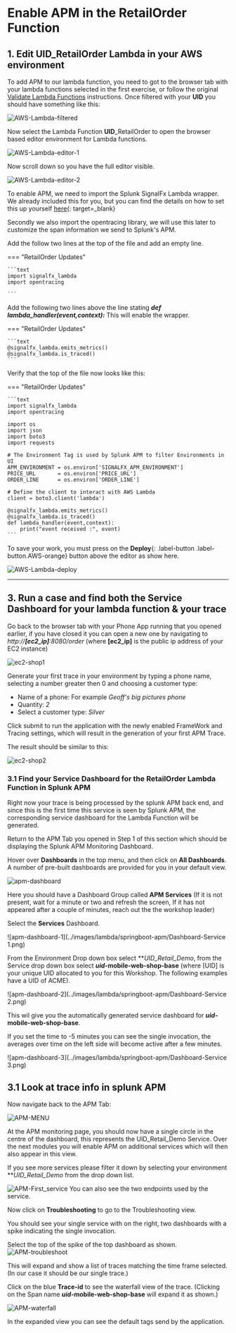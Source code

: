 # Enable APM in the RetailOrder Function

## 1. Edit UID_RetailOrder Lambda in your AWS environment

To add APM to our lambda function, you need to got to the browser tab with your lambda functions selected in  the first exercise, or follow the original [Validate Lambda Functions](../initial_run_env/#1-validate-availability-of-lambda-functions) instructions. Once filtered with your **UID** you should have something like this:

![AWS-Lambda-filtered](../images/lambda/retailorder/functions-lambda-selected.png)

Now select the Lambda Function **UID**_RetailOrder to open the browser based editor environment for Lambda functions.

![AWS-Lambda-editor-1](../images/lambda/retailorder/retailorderedit-1.png)

Now scroll down so you have the full editor visible.

![AWS-Lambda-editor-2](../images/lambda/retailorder/retailorderedit-2.png)

To enable APM, we need to import the Splunk SignalFx Lambda wrapper. We already included this for you, but you can find the details on how to set this up yourself [here](https://github.com/signalfx/lambda-python){: target=_blank}

Secondly we also import the opentracing library, we will use this later to customize the span information we send to Splunk's APM.

Add the follow two lines at the top of the file and add an empty line.

=== "RetailOrder Updates"

    ```text
    import signalfx_lambda
    import opentracing

    ```

Add the following two lines above the line stating ***def lambda_handler(event,context):*** This will enable the wrapper.

=== "RetailOrder Updates"

    ```text
    @signalfx_lambda.emits_metrics()
    @signalfx_lambda.is_traced()
    ```

Verify that the top of the file now looks like this:

=== "RetailOrder Updates"

    ```text
    import signalfx_lambda
    import opentracing

    import os
    import json
    import boto3
    import requests

    # The Environment Tag is used by Splunk APM to filter Environments in UI
    APM_ENVIRONMENT = os.environ['SIGNALFX_APM_ENVIRONMENT']
    PRICE_URL       = os.environ['PRICE_URL']
    ORDER_LINE      = os.environ['ORDER_LINE']

    # Define the client to interact with AWS Lambda
    client = boto3.client('lambda')

    @signalfx_lambda.emits_metrics()
    @signalfx_lambda.is_traced()
    def lambda_handler(event,context):
        print("event received :", event)
    ```
To save your work, you must press on the **Deploy**{: .label-button .label-button.AWS-orange} button above the editor as show here.

![AWS-Lambda-deploy](../images/lambda/retailorder/lambdadeploy.png)

---

## 3. Run a case and find both the Service Dashboard for your lambda function & your trace 

Go back to the browser tab with your Phone App running that you opened earlier, if you have closed it you can open a new one by navigating to *http://**[ec2_ip]**:8080/order* (where **[ec2_ip]** is the public ip address of your EC2 instance)

![ec2-shop1](../images/lambda/initial_run/Shop.png)

Generate your first trace in your environment by typing a phone name, selecting a number greater then 0 and  choosing a customer type:

- Name of a phone: For example *Geoff's big pictures phone*
- Quantity:  *2*
- Select a customer type: *Silver*

Click submit to run the application with the newly enabled FrameWork and Tracing settings, which will result in the generation of your first APM Trace.

The result should be similar to this:

![ec2-shop2](../images/lambda/initial_run/Shop-result.png)

### 3.1 Find your Service Dashboard for the RetailOrder Lambda Function in Splunk APM

Right now your trace is being processed by the splunk APM back end, and since this is the first time this service is seen by Splunk APM, the corresponding service dashboard for the Lambda Function will be generated.

Return to the APM Tab you opened in Step 1 of this section which should be displaying the Splunk APM Monitoring Dashboard.

Hover over **Dashboards** in the top menu, and then click on **All Dashboards**. A number of pre-built dashboards are provided for you in your default view.

![apm-dashboard](../images/lambda/springboot-apm/gotoAPMServices.png)

Here you should have a Dashboard Group called **APM Services** (If it is not present, wait for a minute or two and refresh the screen, If it has not appeared after a couple of minutes, reach out the the workshop leader)

Select the **Services** Dashboard.

![apm-dashboard-1](../images/lambda/springboot-apm/Dashboard-Service 1.png)

From the Environment Drop down box select ***UID_*Retail_Demo**, from the Service drop down box select ***uid*-mobile-web-shop-base** (where [UID] is your unique UID allocated to you for this Workshop.  The following examples have a UID of ACME).

![apm-dashboard-2](../images/lambda/springboot-apm/Dashboard-Service 2.png)

This wil give you the automatically generated service dashboard for ***uid*-mobile-web-shop-base**.

If you set the time to -5 minutes you can see the single invocation, the averages over time on the left side will become active after a few minutes.

![apm-dashboard-3](../images/lambda/springboot-apm/Dashboard-Service 3.png)

## 3.1 Look at trace info in splunk APM

Now navigate back to the APM Tab:

![APM-MENU](../images/lambda/springboot-apm/IsAPMAvailable.png)

At the APM monitoring page, you should now have a single circle in the centre of the dashboard, this represents the UID_Retail_Demo Service.  Over the next modules you will enable APM on additional services which will then also appear in this view.

If you see more services please filter it down by selecting your environment ***UID_*Retail_Demo** from the drop down list.

![APM-First_service](../images/lambda/springboot-apm/our_first_service.png)
You can also see the two endpoints used by the service.

Now click on **Troubleshooting** to go to the Troubleshooting view.

You should see your single service with on the right, two dashboards with a spike indicating the single invocation. 

Select the top of the spike of the top dashboard as shown.
![APM-troubleshoot](../images/lambda/springboot-apm/Troubleshootingourfirsttrace.png)

This will expand and show a list of traces matching the time frame selected. (In our case it should be our single trace.)

Click on the blue **Trace-id** to see the waterfall view of the trace. (Clicking on the Span name ***uid*-mobile-web-shop-base**  will expand it as shown.)

![APM-waterfall](../images/lambda/springboot-apm/waterfallview.png)

In the expanded view you can see the default tags send by the application.
